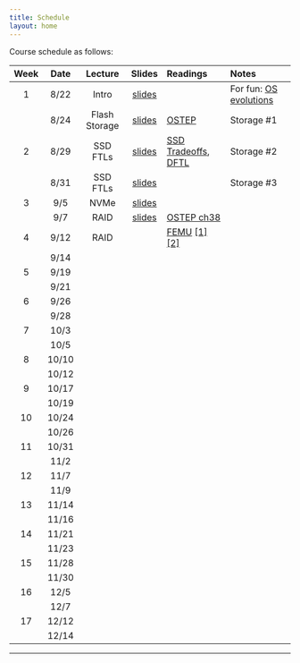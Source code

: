 ```yaml
---
title: Schedule
layout: home
---
```



Course schedule as follows:

| **Week** | **Date** | **Lecture**   | **Slides**                                                                                   | **Readings**                                                                                                                                                          | **Notes**
| :--:     | :--:     | :--:          | :--:                                                                                         | :----------                                                                                                                                                           | :---
| 1        | 8/22     | Intro         | [slides](https://drive.google.com/file/d/1QqzvsYbwKKn0X9Gl4YQRWBnnbM91CLcH/view?usp=sharing) |                                                                                                                                                                       | For fun: [OS evolutions](https://people.cs.rutgers.edu/~pxk/416/notes/01-intro.html) | Course logistics and OS introduction
|          | 8/24     | Flash Storage | [slides](https://drive.google.com/file/d/1ZrqC1K8YXPuv-cY6WaSnlnFhDHH4jYM8/view?usp=sharing) | [OSTEP](https://pages.cs.wisc.edu/~remzi/OSTEP/file-ssd.pdf)                                                                                                          | Storage #1
| 2        | 8/29     | SSD FTLs      | [slides](https://drive.google.com/file/d/1FrDJ8fXTDoE2m4kV8xt1Y1_LkOTVpIW0/view?usp=sharing) | [SSD Tradeoffs](https://www.usenix.org/legacy/event/usenix08/tech/full_papers/agrawal/agrawal.pdf), [DFTL](https://www.cse.psu.edu/~buu1/papers/ps/dftl-asplos09.pdf) | Storage #2
|          | 8/31     | SSD FTLs      | [slides](https://drive.google.com/file/d/1QyQGA3rd0LU7ft6aqYGv_lwE54Yyeo4Z/view?usp=sharing) |                                                                                                                                                                       | Storage #3
| 3        | 9/5      | NVMe          | [slides](https://drive.google.com/file/d/1zNyqe5iD2fZrK4qhV77ppeWM2-BwBbBL/view?usp=sharing) |
|          | 9/7      | RAID          | [slides]()                                                                                   | [OSTEP ch38](https://pages.cs.wisc.edu/~remzi/OSTEP/file-raid.pdf)
| 4        | 9/12     | RAID          |                                                                                              | [FEMU](https://www.usenix.org/system/files/conference/fast18/fast18-li.pdf) [[1]](https://www.cs.cmu.edu/~garth/RAIDpaper/Patterson88.pdf) [[2]](https://www.usenix.org/system/files/conference/fast16/fast16-papers-schroeder.pdf)
|          | 9/14     |               |
| 5        | 9/19     |               |
|          | 9/21     |               |
| 6        | 9/26     |               |
|          | 9/28     |               |
| 7        | 10/3     |               |
|          | 10/5     |               |
| 8        | 10/10    |               |
|          | 10/12    |               |
| 9        | 10/17    |               |
|          | 10/19    |               |
| 10       | 10/24    |               |
|          | 10/26    |               |
| 11       | 10/31    |               |
|          | 11/2     |               |
| 12       | 11/7     |               |
|          | 11/9     |               |
| 13       | 11/14    |               |
|          | 11/16    |               |
| 14       | 11/21    |               |
|          | 11/23    |               |
| 15       | 11/28    |               |
|          | 11/30    |               |
| 16       | 12/5     |               |
|          | 12/7     |               |
| 17       | 12/12    |               |
|          | 12/14    |               |


----

